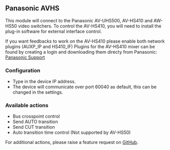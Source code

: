 ## Panasonic AVHS

This module will connect to the Panasonic AV-UHS500, AV-HS410 and AW-HS50 video switchers. To control the AV-HS410, you will need to install the plug-in software for external interface control.

If you want feedbacks to work on the AV-HS410 please enable both network plugins (AUXP_IP and HS410_IF)
Plugins for the AV-HS410 mixer can be found by creating a login and downloading them directy from Panasonic: [Panasonic Support](https://eww.pass.panasonic.co.jp/p2ui/guest/TopLogin.do?lang=en&category=pav)

### Configuration

- Type in the device IP address.
- The device will communicate over port 60040 as default, this can be changed in the settings.

### Available actions

- Bus crosspoint control
- Send AUTO transition
- Send CUT transition
- Auto transition time control (Not supported by AV-HS50)

For additional actions, please raise a feature request on [GitHub](https://github.com/bitfocus/companion-module-panasonic-avhs/).
